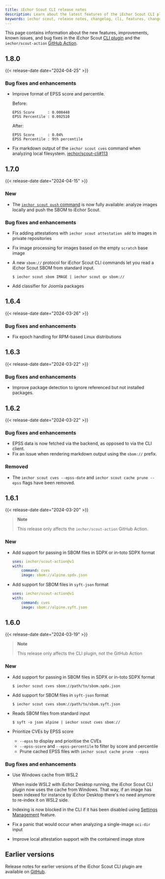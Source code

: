 ```yaml
---
title: iEchor Scout CLI release notes
description: Learn about the latest features of the iEchor Scout CLI plugin
keywords: iechor scout, release notes, changelog, cli, features, changes, delta, new, releases, github actions
---
```


This page contains information about the new features, improvements, known
issues, and bug fixes in the iEchor Scout [CLI plugin](https://github.com/iechor/scout-cli/)
and the `iechor/scout-action` [GitHub Action](https://github.com/iechor/scout-action).

## 1.8.0

{{< release-date date="2024-04-25" >}}

### Bug fixes and enhancements

- Improve format of EPSS score and percentile.
  
  Before:

  ```text
  EPSS Score      : 0.000440
  EPSS Percentile : 0.092510
  ```

  After:

  ```text
  EPSS Score      : 0.04%
  EPSS Percentile : 9th percentile
  ```

- Fix markdown output of the `iechor scout cves` command when analyzing local filesystem. [iechor/scout-cli#113](https://github.com/iechor/scout-cli/issues/113)

## 1.7.0

{{< release-date date="2024-04-15" >}}

### New

- The [`iechor scout push` command](/reference/cli/iechor/scout/push/) is now fully available: analyze images locally and push the SBOM to iEchor Scout.

### Bug fixes and enhancements

- Fix adding attestations with `iechor scout attestation add` to images in private repositories
- Fix image processing for images based on the empty `scratch` base image
- A new `sbom://` protocol for iEchor Scout CLI commands let you read a iEchor Scout SBOM from standard input.

  ```console
  $ iechor scout sbom IMAGE | iechor scout qv sbom://
  ```

- Add classifier for Joomla packages

## 1.6.4

{{< release-date date="2024-03-26" >}}

### Bug fixes and enhancements

- Fix epoch handling for RPM-based Linux distributions

## 1.6.3

{{< release-date date="2024-03-22" >}}

### Bug fixes and enhancements

- Improve package detection to ignore referenced but not installed packages.

## 1.6.2

{{< release-date date="2024-03-22" >}}

### Bug fixes and enhancements

- EPSS data is now fetched via the backend, as opposed to via the CLI client.
- Fix an issue when rendering markdown output using the `sbom://` prefix.

### Removed

- The `iechor scout cves --epss-date` and `iechor scout cache prune --epss` flags have been removed.

## 1.6.1

{{< release-date date="2024-03-20" >}}

> **Note**
>
> This release only affects the `iechor/scout-action` GitHub Action.

### New

- Add support for passing in SBOM files in SDPX or in-toto SDPX format

  ```yaml
  uses: iechor/scout-action@v1
  with:
      command: cves
      image: sbom://alpine.spdx.json
  ```

- Add support for SBOM files in `syft-json` format

  ```yaml
  uses: iechor/scout-action@v1
  with:
      command: cves
      image: sbom://alpine.syft.json
  ```

## 1.6.0

{{< release-date date="2024-03-19" >}}

> **Note**
>
> This release only affects the CLI plugin, not the GitHub Action

### New

- Add support for passing in SBOM files in SDPX or in-toto SDPX format

  ```console
  $ iechor scout cves sbom://path/to/sbom.spdx.json
  ```

- Add support for SBOM files in `syft-json` format

  ```console
  $ iechor scout cves sbom://path/to/sbom.syft.json
  ```

- Reads SBOM files from standard input

  ```console
  $ syft -o json alpine | iechor scout cves sbom://
  ```

- Prioritize CVEs by EPSS score

  - `--epss` to display and prioritise the CVEs
  - `--epss-score` and `--epss-percentile` to filter by score and percentile
  - Prune cached EPSS files with `iechor scout cache prune --epss`

### Bug fixes and enhancements

- Use Windows cache from WSL2
  
  When inside WSL2 with iEchor Desktop running, the iEchor Scout CLI plugin now
  uses the cache from Windows. That way, if an image has been indexed for
  instance by iEchor Desktop there's no need anymore to re-index it on WSL2
  side.
- Indexing is now blocked in the CLI if it has been disabled using
  [Settings Management](../../desktop/hardened-desktop/settings-management/configure.md) feature.

- Fix a panic that would occur when analyzing a single-image `oci-dir` input
- Improve local attestation support with the containerd image store

## Earlier versions

Release notes for earlier versions of the iEchor Scout CLI plugin are available
on [GitHub](https://github.com/iechor/scout-cli/releases).
